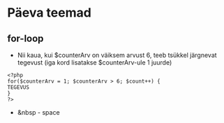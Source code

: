 # Päeva teemad
## for-loop
* Nii kaua, kui $counterArv on väiksem arvust 6, teeb tsükkel järgnevat tegevust (iga kord lisatakse $counterArv-ule 1 juurde)
```
<?php
for($counterArv = 1; $counterArv > 6; $count++) {
TEGEVUS
}
?>
```

* &nbsp - space
